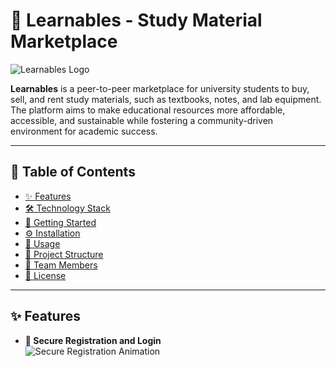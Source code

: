 # 🌟 Learnables - Study Material Marketplace

![Learnables Logo](https://via.placeholder.com/150)

**Learnables** is a peer-to-peer marketplace for university students to buy, sell, and rent study materials, such as textbooks, notes, and lab equipment. The platform aims to make educational resources more affordable, accessible, and sustainable while fostering a community-driven environment for academic success.

---

## 🌈 Table of Contents
- [✨ Features](#-features)
- [🛠 Technology Stack](#-technology-stack)
- [🚀 Getting Started](#-getting-started)
- [⚙️ Installation](#-installation)
- [📱 Usage](#-usage)
- [📁 Project Structure](#-project-structure)
- [🤝 Team Members](#-team-members)
- [📜 License](#-license)

---

## ✨ Features

- **🔐 Secure Registration and Login**  
  ![Secure Registration Animation](https://lottie.host/embed/b5dc5136-5e03-40f9-8662-1b62606a3c1b/P8yV6c1onU.lottie) <!-- Replace with GIF URL -->
